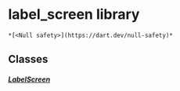 


# label_screen library






    *[<Null safety>](https://dart.dev/null-safety)*





## Classes

##### [LabelScreen](../smeup_screens_test_label_screen/LabelScreen-class.md)



 
















